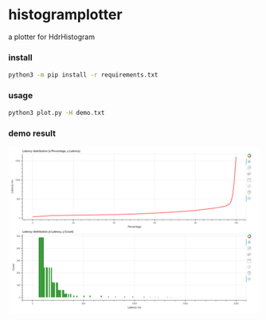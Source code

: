 # histogramplotter
a plotter for HdrHistogram  

### install  
```bash
python3 -m pip install -r requirements.txt
```

### usage  
```bash
python3 plot.py -H demo.txt
```

### demo result  
![](./demo.png)  

